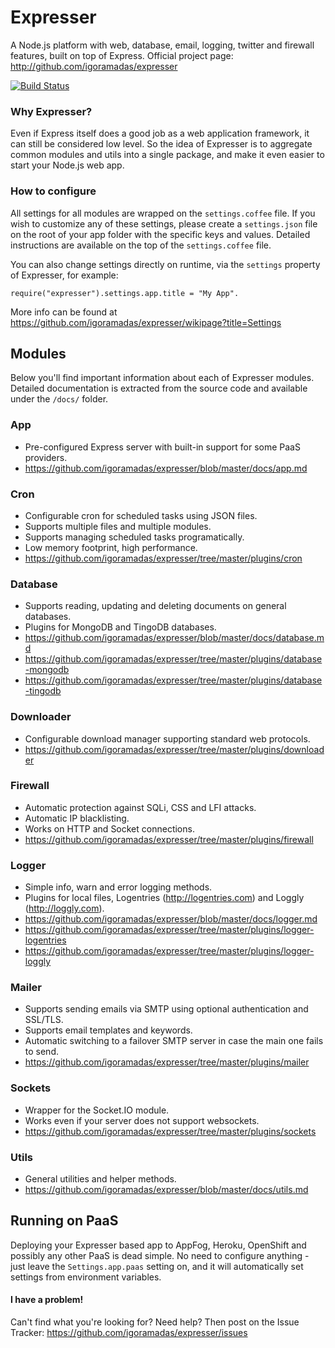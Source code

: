 # Expresser

A Node.js platform with web, database, email, logging, twitter and firewall features, built on top of Express.
Official project page: http://github.com/igoramadas/expresser

[![Build Status](https://travis-ci.org/igoramadas/expresser.png?branch=master)](https://travis-ci.org/igoramadas/expresser)

### Why Expresser?

Even if Express itself does a good job as a web application framework, it can still be considered low level.
So the idea of Expresser is to aggregate common modules and utils into a single package, and make it even easier to
start your Node.js web app.

### How to configure

All settings for all modules are wrapped on the `settings.coffee` file. If you wish to customize any of
these settings, please create a `settings.json` file on the root of your app folder with the specific keys
and values. Detailed instructions are available on the top of the `settings.coffee` file.

You can also change settings directly on runtime, via the `settings` property of Expresser, for example:

    require("expresser").settings.app.title = "My App".

More info can be found at https://github.com/igoramadas/expresser/wikipage?title=Settings

## Modules

Below you'll find important information about each of Expresser modules. Detailed documentation is extracted from
the source code and available under the `/docs/` folder.

### App
*   Pre-configured Express server with built-in support for some PaaS providers.
*   https://github.com/igoramadas/expresser/blob/master/docs/app.md

### Cron
*   Configurable cron for scheduled tasks using JSON files.
*   Supports multiple files and multiple modules.
*   Supports managing scheduled tasks programatically.
*   Low memory footprint, high performance.
*   https://github.com/igoramadas/expresser/tree/master/plugins/cron

### Database
*   Supports reading, updating and deleting documents on general databases.
*   Plugins for MongoDB and TingoDB databases.
*   https://github.com/igoramadas/expresser/blob/master/docs/database.md
*   https://github.com/igoramadas/expresser/tree/master/plugins/database-mongodb
*   https://github.com/igoramadas/expresser/tree/master/plugins/database-tingodb

### Downloader
*   Configurable download manager supporting standard web protocols.
*   https://github.com/igoramadas/expresser/tree/master/plugins/downloader

### Firewall
*   Automatic protection against SQLi, CSS and LFI attacks.
*   Automatic IP blacklisting.
*   Works on HTTP and Socket connections.
*   https://github.com/igoramadas/expresser/tree/master/plugins/firewall

### Logger
*   Simple info, warn and error logging methods.
*   Plugins for local files, Logentries (http://logentries.com) and Loggly (http://loggly.com).
*   https://github.com/igoramadas/expresser/blob/master/docs/logger.md
*   https://github.com/igoramadas/expresser/tree/master/plugins/logger-logentries
*   https://github.com/igoramadas/expresser/tree/master/plugins/logger-loggly

### Mailer
*   Supports sending emails via SMTP using optional authentication and SSL/TLS.
*   Supports email templates and keywords.
*   Automatic switching to a failover SMTP server in case the main one fails to send.
*   https://github.com/igoramadas/expresser/tree/master/plugins/mailer

### Sockets
*   Wrapper for the Socket.IO module.
*   Works even if your server does not support websockets.
*   https://github.com/igoramadas/expresser/tree/master/plugins/sockets

### Utils
*   General utilities and helper methods.
*   https://github.com/igoramadas/expresser/blob/master/docs/utils.md

## Running on PaaS

Deploying your Expresser based app to AppFog, Heroku, OpenShift and possibly any other PaaS is dead simple.
No need to configure anything - just leave the `Settings.app.paas` setting on, and it will automatically set
settings from environment variables.

#### I have a problem!

Can't find what you're looking for? Need help? Then post on the Issue Tracker: https://github.com/igoramadas/expresser/issues
